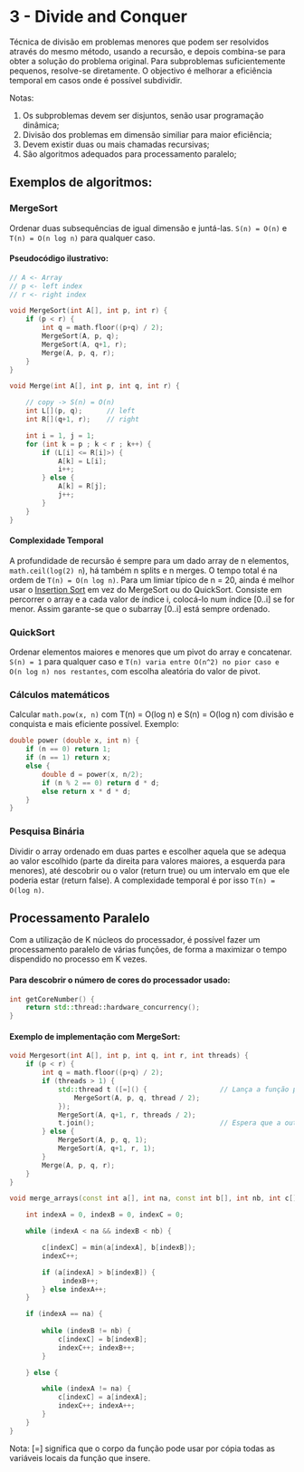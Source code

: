 # 3 - Divide and Conquer

Técnica de divisão em problemas menores que podem ser resolvidos através do mesmo método, usando a recursão, e depois combina-se para obter a solução do problema original. Para subproblemas suficientemente pequenos, resolve-se diretamente. O objectivo é melhorar a eficiência temporal em casos onde é possível subdividir.<br>

Notas:

1. Os subproblemas devem ser disjuntos, senão usar programação dinâmica;
2. Divisão dos problemas em dimensão similiar para maior eficiência;
3. Devem existir duas ou mais chamadas recursivas;
4. São algoritmos adequados para processamento paralelo;

## Exemplos de algoritmos:

### MergeSort

Ordenar duas subsequências de igual dimensão e juntá-las. `S(n) = O(n)` e `T(n) = O(n log n)` para qualquer caso.

#### Pseudocódigo ilustrativo:

```c++
// A <- Array
// p <- left index
// r <- right index

void MergeSort(int A[], int p, int r) {
    if (p < r) {
        int q = math.floor((p+q) / 2);
        MergeSort(A, p, q);
        MergeSort(A, q+1, r);
        Merge(A, p, q, r);
    }
}

void Merge(int A[], int p, int q, int r) {

    // copy -> S(n) = O(n)
    int L[](p, q);      // left
    int R[](q+1, r);    // right

    int i = 1, j = 1;
    for (int k = p ; k < r ; k++) {
        if (L[i] <= R[i]>) {
            A[k] = L[i];
            i++;
        } else {
            A[k] = R[j];
            j++;
        }
    }
}
```

#### Complexidade Temporal

A profundidade de recursão é sempre para um dado array de n elementos, `math.ceil(log(2) n`), há também n splits e n merges. O tempo total é na ordem de `T(n) = O(n log n)`.
Para um limiar típico de n = 20, ainda é melhor usar o [Insertion Sort](https://www.geeksforgeeks.org/insertion-sort/) em vez do MergeSort ou do QuickSort. Consiste em percorrer o array e a cada valor de índice i, colocá-lo num índice [0..i] se for menor. Assim garante-se que o subarray [0..i] está sempre ordenado.

### QuickSort

Ordenar elementos maiores e menores que um pivot do array e concatenar. `S(n) = 1` para qualquer caso e `T(n) varia entre O(n^2) no pior caso e O(n log n) nos restantes`, com escolha aleatória do valor de pivot.

### Cálculos matemáticos

Calcular `math.pow(x, n)` com T(n) = O(log n) e S(n) = O(log n) com divisão e conquista e mais eficiente possível. Exemplo:

```c++
double power (double x, int n) {
    if (n == 0) return 1;
    if (n == 1) return x;
    else {
        double d = power(x, n/2);
        if (n % 2 == 0) return d * d;
        else return x * d * d;
    }
}
```

### Pesquisa Binária

Dividir o array ordenado em duas partes e escolher aquela que se adequa ao valor escolhido (parte da direita para valores maiores, a esquerda para menores), até descobrir ou o valor (return true) ou um intervalo em que ele poderia estar (return false).
A complexidade temporal é por isso `T(n) = O(log n)`.

## Processamento Paralelo

Com a utilização de K núcleos do processador, é possível fazer um processamento paralelo de várias funções, de forma a maximizar o tempo dispendido no processo em K vezes. <br>

#### Para descobrir o número de cores do processador usado:

```c++
int getCoreNumber() {
    return std::thread::hardware_concurrency();
}
```

#### Exemplo de implementação com MergeSort:

```c++
void Mergesort(int A[], int p, int q, int r, int threads) {
    if (p < r) {
        int q = math.floor((p+q) / 2);
        if (threads > 1) {
            std::thread t ([=]() {                  // Lança a função para outro core
                MergeSort(A, p, q, thread / 2);
            });
            MergeSort(A, q+1, r, threads / 2);
            t.join();                               // Espera que a outra thread termine
        } else {
            MergeSort(A, p, q, 1);
            MergeSort(A, q+1, r, 1);
        }
        Merge(A, p, q, r);
    }
}

void merge_arrays(const int a[], int na, const int b[], int nb, int c[]) {

    int indexA = 0, indexB = 0, indexC = 0;

    while (indexA < na && indexB < nb) {

        c[indexC] = min(a[indexA], b[indexB]);
        indexC++;

        if (a[indexA] > b[indexB]) {   
             indexB++;                
        } else indexA++;           
    }

    if (indexA == na) {               
        
        while (indexB != nb) {       
            c[indexC] = b[indexB];
            indexC++; indexB++;
        }

    } else {                     

        while (indexA != na) {    
            c[indexC] = a[indexA];
            indexC++; indexA++;
        }
    }
}
```

Nota: [=] significa que o corpo da função pode usar por cópia todas as variáveis locais da função que insere.